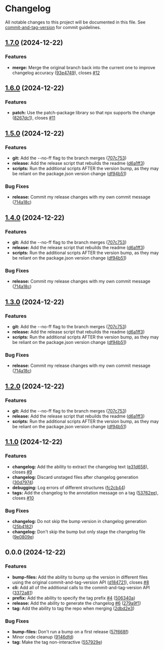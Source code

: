 # Changelog

All notable changes to this project will be documented in this file. See [commit-and-tag-version](https://github.com/absolute-version/commit-and-tag-version) for commit guidelines.

## [1.7.0](https://github.com/kerren/brrelease/compare/v1.6.0...v1.7.0) (2024-12-22)


### Features

* **merge:** Merge the original branch back into the current one to improve changelog accuracy ([93e4749](https://github.com/kerren/brrelease/commit/93e4749aeb0cbd310709f85a31f432f06e6b5db7)), closes [#12](https://github.com/kerren/brrelease/issues/12)

## [1.6.0](https://github.com/kerren/brrelease/compare/v1.5.0...v1.6.0) (2024-12-22)


### Features

* **patch:** Use the patch-package library so that npx supports the change ([8267dc1](https://github.com/kerren/brrelease/commit/8267dc14246b813a7d8672b6b66464b61e754207)), closes [#11](https://github.com/kerren/brrelease/issues/11)

## [1.5.0](https://github.com/kerren/brrelease/compare/v1.1.0...v1.5.0) (2024-12-22)


### Features

* **git:** Add the --no-ff flag to the branch merges ([707c753](https://github.com/kerren/brrelease/commit/707c7533a4b8cd3c3dcccc6e23189e50b85d456e))
* **release:** Add the release script that rebuilds the readme ([d6a1ff3](https://github.com/kerren/brrelease/commit/d6a1ff360e260ead2d612c79c9870fc5a61dfced))
* **scripts:** Run the additional scripts AFTER the version bump, as they may be reliant on the package.json version change ([df94b51](https://github.com/kerren/brrelease/commit/df94b516432e5e58c59d3d1b17e63f97bb167db8))


### Bug Fixes

* **release:** Commit my release changes with my own commit message ([714a18c](https://github.com/kerren/brrelease/commit/714a18c618db1073cd17f8d58b90346c6a8affae))

## [1.4.0](https://github.com/kerren/brrelease/compare/v1.1.0...v1.4.0) (2024-12-22)


### Features

* **git:** Add the --no-ff flag to the branch merges ([707c753](https://github.com/kerren/brrelease/commit/707c7533a4b8cd3c3dcccc6e23189e50b85d456e))
* **release:** Add the release script that rebuilds the readme ([d6a1ff3](https://github.com/kerren/brrelease/commit/d6a1ff360e260ead2d612c79c9870fc5a61dfced))
* **scripts:** Run the additional scripts AFTER the version bump, as they may be reliant on the package.json version change ([df94b51](https://github.com/kerren/brrelease/commit/df94b516432e5e58c59d3d1b17e63f97bb167db8))


### Bug Fixes

* **release:** Commit my release changes with my own commit message ([714a18c](https://github.com/kerren/brrelease/commit/714a18c618db1073cd17f8d58b90346c6a8affae))

## [1.3.0](https://github.com/kerren/brrelease/compare/v1.1.0...v1.3.0) (2024-12-22)


### Features

* **git:** Add the --no-ff flag to the branch merges ([707c753](https://github.com/kerren/brrelease/commit/707c7533a4b8cd3c3dcccc6e23189e50b85d456e))
* **release:** Add the release script that rebuilds the readme ([d6a1ff3](https://github.com/kerren/brrelease/commit/d6a1ff360e260ead2d612c79c9870fc5a61dfced))
* **scripts:** Run the additional scripts AFTER the version bump, as they may be reliant on the package.json version change ([df94b51](https://github.com/kerren/brrelease/commit/df94b516432e5e58c59d3d1b17e63f97bb167db8))


### Bug Fixes

* **release:** Commit my release changes with my own commit message ([714a18c](https://github.com/kerren/brrelease/commit/714a18c618db1073cd17f8d58b90346c6a8affae))

## [1.2.0](https://github.com/kerren/brrelease/compare/v1.1.0...v1.2.0) (2024-12-22)


### Features

* **git:** Add the --no-ff flag to the branch merges ([707c753](https://github.com/kerren/brrelease/commit/707c7533a4b8cd3c3dcccc6e23189e50b85d456e))
* **release:** Add the release script that rebuilds the readme ([d6a1ff3](https://github.com/kerren/brrelease/commit/d6a1ff360e260ead2d612c79c9870fc5a61dfced))
* **scripts:** Run the additional scripts AFTER the version bump, as they may be reliant on the package.json version change ([df94b51](https://github.com/kerren/brrelease/commit/df94b516432e5e58c59d3d1b17e63f97bb167db8))

## [1.1.0](https://github.com/kerren/brrelease/compare/v1.0.0...v1.1.0) (2024-12-22)


### Features

* **changelog:** Add the ability to extract the changelog text ([e31d658](https://github.com/kerren/brrelease/commit/e31d658d0c3a6651485e8f9af04402c76c59b11f)), closes [#9](https://github.com/kerren/brrelease/issues/9)
* **changelog:** Discard unstaged files after changelog generation ([30d7974](https://github.com/kerren/brrelease/commit/30d7974c433fd93f259197ad54862aba800d450a))
* **debugging:** Log errors of different structures ([fc2cb44](https://github.com/kerren/brrelease/commit/fc2cb44bb8d28808b1d1f37f8407d84cd247f172))
* **tags:** Add the changelog to the annotation message on a tag ([53762ee](https://github.com/kerren/brrelease/commit/53762ee2c8df5f4b8a8ecc4c0244936588bc4522)), closes [#10](https://github.com/kerren/brrelease/issues/10)


### Bug Fixes

* **changelog:** Do not skip the bump version in changelog generation ([25b4182](https://github.com/kerren/brrelease/commit/25b4182424aacaf49c16d27e7ee78e3fbd4f788a))
* **changelog:** Don't skip the bump but only stage the changelog file ([9e0809e](https://github.com/kerren/brrelease/commit/9e0809e1c10c551939f5a2b17f9eacfc57878f30))

## 0.0.0 (2024-12-22)


### Features

* **bump-files:** Add the ability to bump up the version in different files using the original commit-and-tag-version API ([d184721](https://github.com/kerren/brrelease/commit/d184721f55fdfc932dd48691194b7b8635558a9e)), closes [#8](https://github.com/kerren/brrelease/issues/8)
* **cli:** Add all of the additional calls to the commit-and-tag-version API ([3372a81](https://github.com/kerren/brrelease/commit/3372a8178d62c638b19a5139a9b377928811bf3b))
* **prefix:** Add the ability to specify the tag prefix [#4](https://github.com/kerren/brrelease/issues/4) ([506340a](https://github.com/kerren/brrelease/commit/506340ade72eea97267773e5c9d535ca8a05fa33))
* **release:** Add the ability to generate the changelog [#6](https://github.com/kerren/brrelease/issues/6) ([279a9f1](https://github.com/kerren/brrelease/commit/279a9f10b1a757040d9aab53f137c43c23582269))
* **tag:** Add the ability to tag the repo when merging ([2dbd2e3](https://github.com/kerren/brrelease/commit/2dbd2e379f991414d98a698c1daf37a68337efe6))


### Bug Fixes

* **bump-files:** Don't run a bump on a first release ([57f668f](https://github.com/kerren/brrelease/commit/57f668fde4ec325bed2e5565a322a2c2ef124f2a))
* Minor code cleanup ([9146dfd](https://github.com/kerren/brrelease/commit/9146dfd14b31696b6d6bf09b94618a85bb471214))
* **tag:** Make the tag non-interactive ([557929e](https://github.com/kerren/brrelease/commit/557929e0be23c00f8dfc0d7dd8588b9e77f789f2))
